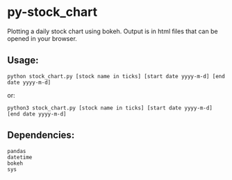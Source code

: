 # py-stock_chart
Plotting a daily stock chart using bokeh. Output is in html files that can be opened in your browser.

## Usage:
```
python stock_chart.py [stock name in ticks] [start date yyyy-m-d] [end date yyyy-m-d]
```
or:
```
python3 stock_chart.py [stock name in ticks] [start date yyyy-m-d] [end date yyyy-m-d]
```

## Dependencies:
```
pandas
datetime
bokeh
sys
```
